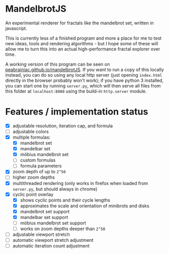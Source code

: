 # MandelbrotJS

An experimental renderer for fractals like the mandelbrot set, written in javascript.

This is currently less of a finished program and more a place for me to test new ideas, tools and rendering algorithms - but I hope some of these will allow me to turn this into an actual high-performance fractal explorer over time.

A working version of this program can be seen on [peabrainiac.github.io/mandelbrotJS](https://peabrainiac.github.io/mandelbrotJS/). If you want to run a copy of this locally instead, you can do so using any local http server (just opening `index.html` directly in the browser probably won't work); if you have python 3 installed, you can start one by running `server.py`, which will then serve all files from this folder at `localhost:8080` using the build-in `http.server` module.

# Features / implementation status
 - [x] adjustable resolution, iteration cap, and formula
 - [ ] adjustable colors
 - [x] multiple formulas:
   - [x] mandelbrot set
   - [x] mandelbar set
   - [x] möbius mandelbrot set
   - [ ] custom formulas
   - [ ] formula parameters
 - [x] zoom depth of up to `2^50`
 - [ ] higher zoom depths
 - [x] multithreaded rendering (only works in firefox when loaded from `server.py`, but should always in chrome)
 - [x] cyclic point overlay
   - [x] shows cyclic points and their cycle lengths
   - [x] approximates the scale and orientation of minibrots and disks
   - [x] mandelbrot set support
   - [x] mandelbar set support
   - [ ] möbius mandelbrot set support
   - [ ] works on zoom depths deeper than `2^50`
 - [ ] adjustable viewport stretch
 - [ ] automatic viewport stretch adjustment
 - [ ] automatic iteration count adjustment
